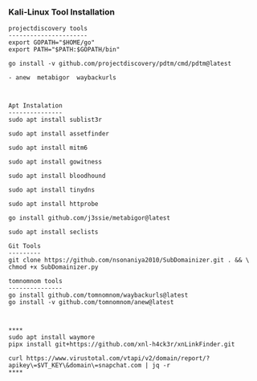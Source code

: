 ### Kali-Linux Tool Installation

    projectdiscovery tools
    ----------------------
    export GOPATH="$HOME/go"
    export PATH="$PATH:$GOPATH/bin"

    go install -v github.com/projectdiscovery/pdtm/cmd/pdtm@latest

    - anew  metabigor  waybackurls



    Apt Instalation
    ---------------
    sudo apt install sublist3r

    sudo apt install assetfinder

    sudo apt install mitm6

    sudo apt install gowitness

    sudo apt install bloodhound

    sudo apt install tinydns

    sudo apt install httprobe

    go install github.com/j3ssie/metabigor@latest

    sudo apt install seclists

    Git Tools
    ---------
    git clone https://github.com/nsonaniya2010/SubDomainizer.git . && \
    chmod +x SubDomainizer.py

    tomnomnom tools
    ---------------
    go install github.com/tomnomnom/waybackurls@latest
    go install -v github.com/tomnomnom/anew@latest



    ****
    sudo apt install waymore
    pipx install git+https://github.com/xnl-h4ck3r/xnLinkFinder.git

    curl https://www.virustotal.com/vtapi/v2/domain/report/?apikey\=$VT_KEY\&domain\=snapchat.com | jq -r
    ****
